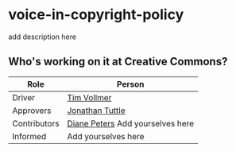 # voice-in-copyright-policy
add description here


## Who's working on it at Creative Commons?

| Role  | Person |
| ------------- | ------------- |
| Driver  | [Tim Vollmer](https://github.com/tvol)  |
| Approvers  | [Jonathan Tuttle](https://github.com/jtuttle)  |
| Contributors | [Diane Peters](https://github.com/peterspdx) Add yourselves here |
| Informed | Add yourselves here |
